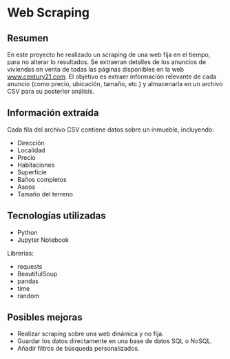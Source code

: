 
# Web Scraping

## Resumen
En este proyecto he realizado un scraping de una web fija en el tiempo, para no alterar lo resultados. Se extraeran detalles de los anuncios de viviendas en venta de todas las páginas disponibles en la web www.century21.com. 
El objetivo es extraer información relevante de cada anuncio (como precio, ubicación, tamaño, etc.) y almacenarla en un archivo CSV para su posterior análisis.

## Información extraída
Cada fila del archivo CSV contiene datos sobre un inmueble, incluyendo:

- Dirección
- Localidad
- Precio
- Habitaciones
- Superficie
- Baños completos
- Aseos
- Tamaño del terreno

## Tecnologías utilizadas

- Python
- Jupyter Notebook

Librerías:
- requests
- BeautifulSoup
- pandas
- time
- random

## Posibles mejoras

- Realizar scraping sobre una web dinámica y no fija.
- Guardar los datos directamente en una base de datos SQL o NoSQL.
- Añadir filtros de búsqueda personalizados.
